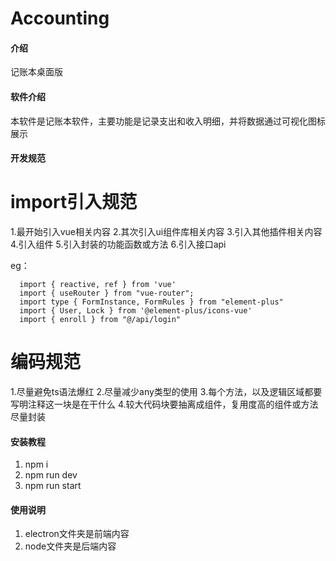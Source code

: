 # Accounting

#### 介绍
记账本桌面版

#### 软件介绍
本软件是记账本软件，主要功能是记录支出和收入明细，并将数据通过可视化图标展示
#### 开发规范
  # import引入规范

  1.最开始引入vue相关内容
  2.其次引入ui组件库相关内容
  3.引入其他插件相关内容
  4.引入组件
  5.引入封装的功能函数或方法
  6.引入接口api



  eg：

      import { reactive, ref } from 'vue'
      import { useRouter } from "vue-router";
      import type { FormInstance, FormRules } from "element-plus"
      import { User, Lock } from '@element-plus/icons-vue'
      import { enroll } from "@/api/login"

  # 编码规范
  1.尽量避免ts语法爆红
  2.尽量减少any类型的使用
  3.每个方法，以及逻辑区域都要写明注释这一块是在干什么
  4.较大代码块要抽离成组件，复用度高的组件或方法尽量封装

#### 安装教程

1.  npm i
2.  npm run dev
3.  npm run start

#### 使用说明

1.  electron文件夹是前端内容
2.  node文件夹是后端内容

